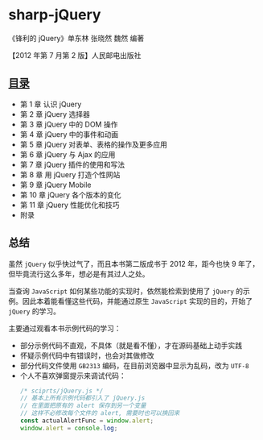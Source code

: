 # sharp-jQuery

《锋利的 jQuery》单东林  张晓然  魏然  编著

【2012 年第 7 月第 2 版】人民邮电出版社

## <a href="http://fantasy-q.github.io/sharp-jQuery" target="_blank">目录</a>

- 第 1 章   认识 jQuery
- 第 2 章   jQuery 选择器
- 第 3 章   jQuery 中的 DOM 操作
- 第 4 章   jQuery 中的事件和动画
- 第 5 章   jQuery 对表单、表格的操作及更多应用
- 第 6 章   jQuery 与 Ajax 的应用
- 第 7 章   jQuery 插件的使用和写法
- 第 8 章   用 jQuery 打造个性网站
- 第 9 章   jQuery Mobile
- 第 10 章  jQuery 各个版本的变化
- 第 11 章  jQuery 性能优化和技巧
- 附录

## 总结

虽然 `jQuery` 似乎快过气了，而且本书第二版成书于 2012 年，距今也快 9 年了，但毕竟流行这么多年，想必是有其过人之处。

当查询 `JavaScript` 如何某些功能的实现时，依然能检索到使用了 `jQuery` 的示例。因此本着能看懂这些代码，并能通过原生 `JavaScript` 实现的目的，开始了 `jQuery` 的学习。

主要通过观看本书示例代码的学习：
- 部分示例代码不直观，不具体（就是看不懂），才在源码基础上动手实践
- 怀疑示例代码中有错误时，也会对其做修改
- 部分代码文件使用 `GB2313` 编码，在目前浏览器中显示为乱码，改为 `UTF-8`
- 个人不喜欢弹窗提示来调试代码：
  ```js
  /* sciprts/jQuery.js */
  // 基本上所有示例代码都引入了 jQuery.js
  // 在里面把原有的 alert 保存到另一个变量
  // 这样不必修改每个文件的 alert, 需要时也可以换回来
  const actualAlertFunc = window.alert;
  window.alert = console.log;
  ```

